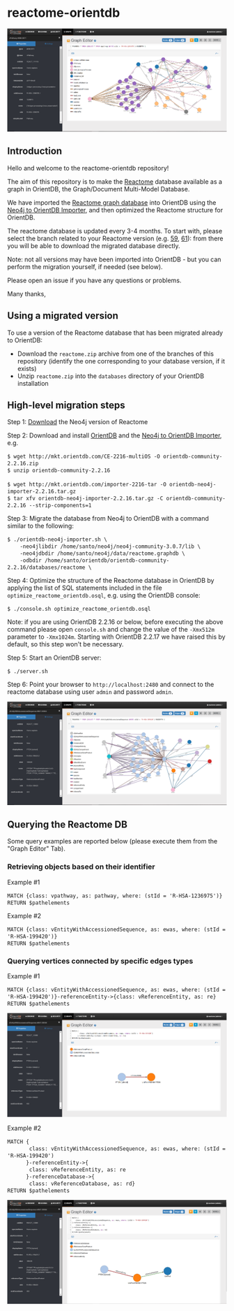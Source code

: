 # reactome-orientdb

![](new_query_1_traverse.png)

## Introduction

Hello and welcome to the reactome-orientdb repository!

The aim of this repository is to make the [Reactome](http://reactome.org/) database available as a graph in OrientDB, the Graph/Document Multi-Model Database.

We have imported the [Reactome graph database](http://reactome.org/pages/documentation/developer-guide/graph-database/) into OrientDB using the [Neo4j to OrientDB Importer](http://orientdb.com/neo4j-to-orientdb-importer/), and then optimized the Reactome structure for OrientDB.

The reactome database is updated every 3-4 months. To start with, please select the branch related to your Reactome version (e.g. [59](https://github.com/santo-it/reactome-orientdb/tree/59), [61](https://github.com/santo-it/reactome-orientdb/tree/61)): from there you will be able to download  the migrated database directly.

Note: not all versions may have been imported into OrientDB - but you can perform the migration yourself, if needed (see below). 

Please open an issue if you have any questions or problems.

Many thanks,

## Using a migrated version

To use a version of the Reactome database that has been migrated already to OrientDB:

- Download the `reactome.zip` archive from one of the branches of this repository (identify the one corresponding to your database version, if it exists)
- Unzip `reactome.zip` into the `databases` directory of your OrientDB installation


## High-level migration steps

Step 1: [Download](http://www.reactome.org/download/current/reactome.graphdb.tgz) the Neo4j version of Reactome

Step 2: Download and install [OrientDB](http://orientdb.com/download/) and the [Neo4j to OrientDB Importer](http://orientdb.com/neo4j-to-orientdb-importer/), e.g.

```
$ wget http://mkt.orientdb.com/CE-2216-multiOS -O orientdb-community-2.2.16.zip
$ unzip orientdb-community-2.2.16

$ wget http://mkt.orientdb.com/importer-2216-tar -O orientdb-neo4j-importer-2.2.16.tar.gz
$ tar xfv orientdb-neo4j-importer-2.2.16.tar.gz -C orientdb-community-2.2.16 --strip-components=1
```

Step 3: Migrate the database from Neo4j to OrientDB with a command similar to the following:

```
$ ./orientdb-neo4j-importer.sh \
    -neo4jlibdir /home/santo/neo4j/neo4j-community-3.0.7/lib \          
    -neo4jdbdir /home/santo/neo4j/data/reactome.graphdb \
    -odbdir /home/santo/orientdb/orientdb-community-2.2.16/databases/reactome \    
```

Step 4: Optimize the structure of the Reactome database in OrientDB by applying the list of SQL statements included in the file `optimize_reactome_orientdb.osql`, e.g. using the OrientDB console:

```
$ ./console.sh optimize_reactome_orientdb.osql
```

Note: if you are using OrientDB 2.2.16 or below, before executing the above command please open `console.sh` and change the value of the `-Xmx512m` parameter to `-Xmx1024m`. Starting with OrientDB 2.2.17 we have raised this by default, so this step won't be necessary.

Step 5: Start an OrientDB server:

```
$ ./server.sh
```

Step 6: Point your browser to `http://localhost:2480` and connect to the reactome database using user `admin` and password `admin`.

![](new_query_2_traverse.png)


## Querying the Reactome DB

Some query examples are reported below (please execute them from the "Graph Editor" Tab).

### Retrieving objects based on their identifier

Example #1

```
MATCH {class: vpathway, as: pathway, where: (stId = 'R-HSA-1236975')}
RETURN $pathelements
```

Example #2

```
MATCH {class: vEntityWithAccessionedSequence, as: ewas, where: (stId = 'R-HSA-199420')}
RETURN $pathelements
```

### Querying vertices connected by specific edges types

Example #1


```
MATCH {class: vEntityWithAccessionedSequence, as: ewas, where: (stId = 'R-HSA-199420')}-referenceEntity->{class: vReferenceEntity, as: re}
RETURN $pathelements
```

![](new_query_3_graph_editor.png)

Example #2

```
MATCH {
	   class: vEntityWithAccessionedSequence, as: ewas, where: (stId = 'R-HSA-199420')
	  }-referenceEntity->{
	   class: vReferenceEntity, as: re
	  }-referenceDatabase->{
	   class: vReferenceDatabase, as: rd}
RETURN $pathelements
```

![](new_query_4_graph_editor.png)
